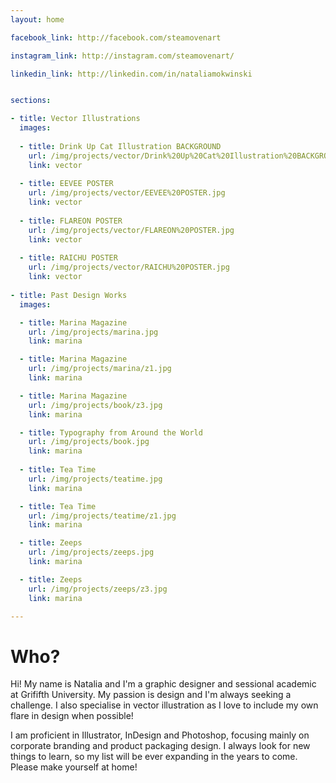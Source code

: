 ```yaml
---
layout: home

facebook_link: http://facebook.com/steamovenart

instagram_link: http://instagram.com/steamovenart/

linkedin_link: http://linkedin.com/in/nataliamokwinski


sections: 

- title: Vector Illustrations
  images:
  
  - title: Drink Up Cat Illustration BACKGROUND
    url: /img/projects/vector/Drink%20Up%20Cat%20Illustration%20BACKGROUND.jpg
    link: vector
    
  - title: EEVEE POSTER
    url: /img/projects/vector/EEVEE%20POSTER.jpg
    link: vector
    
  - title: FLAREON POSTER
    url: /img/projects/vector/FLAREON%20POSTER.jpg
    link: vector
    
  - title: RAICHU POSTER
    url: /img/projects/vector/RAICHU%20POSTER.jpg
    link: vector
    
- title: Past Design Works
  images: 

  - title: Marina Magazine
    url: /img/projects/marina.jpg
    link: marina

  - title: Marina Magazine
    url: /img/projects/marina/z1.jpg
    link: marina

  - title: Marina Magazine
    url: /img/projects/book/z3.jpg
    link: marina

  - title: Typography from Around the World
    url: /img/projects/book.jpg
    link: marina
    
  - title: Tea Time
    url: /img/projects/teatime.jpg
    link: marina

  - title: Tea Time
    url: /img/projects/teatime/z1.jpg
    link: marina

  - title: Zeeps
    url: /img/projects/zeeps.jpg
    link: marina

  - title: Zeeps
    url: /img/projects/zeeps/z3.jpg
    link: marina

---
```


# Who?

Hi! My name is Natalia and I'm a graphic designer and sessional academic at Grififth University. My passion is design and I'm always seeking a challenge. I also specialise in vector illustration as I love to include my own flare in design when possible!

I am proficient in Illustrator, InDesign and Photoshop, focusing mainly on corporate branding and product packaging design. I always look for new things to learn, so my list will be ever expanding in the years to come. Please make yourself at home!
